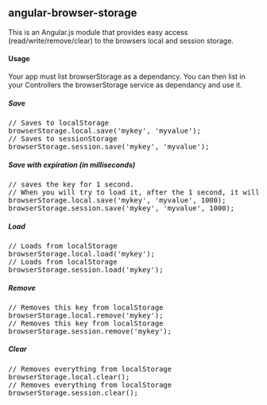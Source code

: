## angular-browser-storage

This is an Angular.js module that provides easy access (read/write/remove/clear) to the browsers local and session storage.

#### Usage

Your app must list browserStorage as a dependancy. You can then list in your Controllers the browserStorage service as dependancy and use it.

##### Save
<pre>
// Saves to localStorage
browserStorage.local.save('mykey', 'myvalue');
// Saves to sessionStorage
browserStorage.session.save('mykey', 'myvalue');
</pre>

##### Save with expiration (in milliseconds)
<pre>
// saves the key for 1 second.
// When you will try to load it, after the 1 second, it will return null and delete the entry
browserStorage.local.save('mykey', 'myvalue', 1000);
browserStorage.session.save('mykey', 'myvalue', 1000);
</pre>

##### Load
<pre>
// Loads from localStorage
browserStorage.local.load('mykey');
// Loads from localStorage
browserStorage.session.load('mykey');
</pre>

##### Remove
<pre>
// Removes this key from localStorage
browserStorage.local.remove('mykey');
// Removes this key from localStorage
browserStorage.session.remove('mykey');
</pre>

##### Clear
<pre>
// Removes everything from localStorage
browserStorage.local.clear();
// Removes everything from localStorage
browserStorage.session.clear();
</pre>
